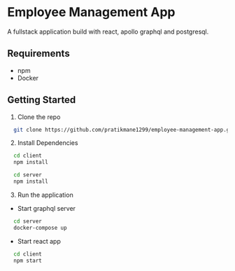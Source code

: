 # Employee Management App

A fullstack application build with react, apollo graphql and postgresql.

## Requirements

* npm
* Docker

## Getting Started

1.  Clone the repo
```sh
  git clone https://github.com/pratikmane1299/employee-management-app.git
```

2.  Install Dependencies
```sh
  cd client
  npm install

  cd server
  npm install
```

3. Run the application

  * Start graphql server
  ```sh
    cd server
    docker-compose up
  ```

  * Start react app
  ```sh
    cd client
    npm start
  ```
